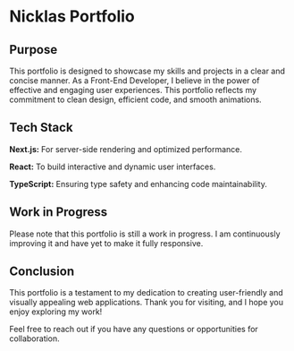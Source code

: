 
# Nicklas Portfolio


## Purpose

This portfolio is designed to showcase my skills and projects in a clear and concise manner. As a Front-End Developer, I believe in the power of effective and engaging user experiences. This portfolio reflects my commitment to clean design, efficient code, and smooth animations.


## Tech Stack

**Next.js:**  For server-side rendering and optimized performance.

**React:** To build interactive and dynamic user interfaces.

**TypeScript:** Ensuring type safety and enhancing code maintainability.




## Work in Progress

Please note that this portfolio is still a work in progress. I am continuously improving it and have yet to make it fully responsive.
## Conclusion

This portfolio is a testament to my dedication to creating user-friendly and visually appealing web applications. Thank you for visiting, and I hope you enjoy exploring my work!

Feel free to reach out if you have any questions or opportunities for collaboration.

